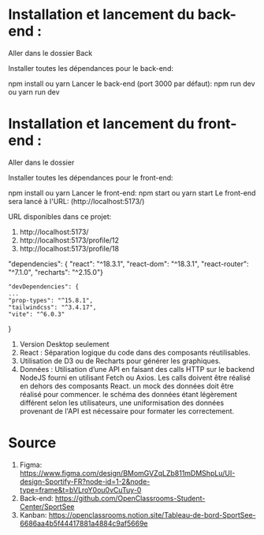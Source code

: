 # Installation et lancement du back-end :
Aller dans le dossier Back

Installer toutes les dépendances pour le back-end:

npm install ou yarn
Lancer le back-end (port 3000 par défaut):
npm run dev ou yarn run dev

# Installation et lancement du front-end :
Aller dans le dossier

Installer toutes les dépendances pour le front-end:

npm install ou yarn
Lancer le front-end:
npm start ou yarn start
Le front-end sera lancé à l'URL: (http://localhost:5173/)

URL disponibles dans ce projet:

1. http://localhost:5173/
2. http://localhost:5173/profile/12
3. http://localhost:5173/profile/18

"dependencies": {
    "react": "^18.3.1",
    "react-dom": "^18.3.1",
    "react-router": "^7.1.0",
    "recharts": "^2.15.0"}

    "devDependencies": {
    ...
    "prop-types": "^15.8.1",
    "tailwindcss": "^3.4.17",
    "vite": "^6.0.3"
  }

1. Version Desktop seulement
2. React : Séparation logique du code dans des composants réutilisables.
3. Utilisation de D3 ou de Recharts pour générer les graphiques.
4. Données : Utilisation d’une API en faisant des calls HTTP sur le backend NodeJS fourni en utilisant Fetch ou Axios.
Les calls doivent être réalisé en dehors des composants React.
un mock des données doit être réalisé pour commencer.
le schéma des données étant légèrement différent selon les utilisateurs, une uniformisation des données provenant de l'API est nécessaire pour formater les correctement.

# Source
1. Figma: https://www.figma.com/design/BMomGVZqLZb811mDMShpLu/UI-design-Sportify-FR?node-id=1-2&node-type=frame&t=bVLroY0ou0vCuTuy-0
2. Back-end: https://github.com/OpenClassrooms-Student-Center/SportSee
3. Kanban: https://openclassrooms.notion.site/Tableau-de-bord-SportSee-6686aa4b5f44417881a4884c9af5669e


